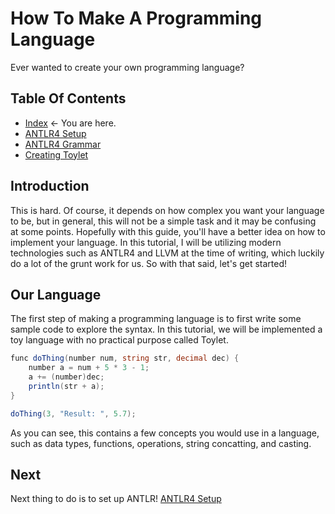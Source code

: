 # How To Make A Programming Language
Ever wanted to create your own programming language?

## Table Of Contents
* [Index](index.md) <- You are here.
* [ANTLR4 Setup](antlrSetup.md)
* [ANTLR4 Grammar](grammar.md)
* [Creating Toylet](creatingToylet.md)

## Introduction
This is hard. Of course, it depends on how complex you want your language to be, but in general, this will not be a simple task and it may be confusing at some points. Hopefully with this guide, you'll have a better idea on how to implement your language. In this tutorial, I will be utilizing modern technologies such as ANTLR4 and LLVM at the time of writing, which luckily do a lot of the grunt work for us. So with that said, let's get started!

## Our Language
The first step of making a programming language is to first write some sample code to explore the syntax. In this tutorial, we will be implemented a toy language with no practical purpose called Toylet.

```cs
func doThing(number num, string str, decimal dec) {
    number a = num + 5 * 3 - 1;
    a += (number)dec;
    println(str + a);
}

doThing(3, "Result: ", 5.7);
```

As you can see, this contains a few concepts you would use in a language, such as data types, functions, operations, string concatting, and casting.

## Next
Next thing to do is to set up ANTLR!
[ANTLR4 Setup](antlrSetup.md)
